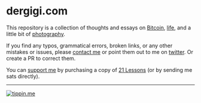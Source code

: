 # dergigi.com

This repository is a collection of thoughts and essays on [Bitcoin](https://dergigi.com/bitcoin/), [life](https://dergigi.com/blog/), and a little bit of [photography](https://dergigi.com/blog/).

If you find any typos, grammatical errors, broken links, or any other mistakes or issues, please [contact me](https://dergigi.com/contact/) or point them out to me on [twitter](https://twitter.com/dergigi). Or create a PR to correct them.

You can [support me](https://dergigi.com/support/) by purchasing a copy of [21 Lessons](https://21lessons.com/) (or by sending me sats directly).

---

[![tippin.me](https://badgen.net/badge/%E2%9A%A1%EF%B8%8Ftippin.me/@dergigi/F0918E)](https://tippin.me/@dergigi)
